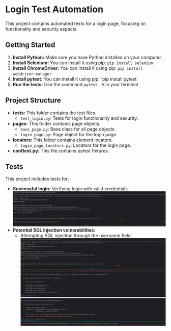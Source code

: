 # Login Test Automation

This project contains automated tests for a login page, focusing on functionality and security aspects.

## Getting Started

1. **Install Python:** Make sure you have Python installed on your computer.
2. **Install Selenium:** You can install it using pip: `pip install selenium`
3. **Install ChromeDriver:** You can install it using pip: `pip install webdriver-manager`
4. **Install pytest:** You can install it using pip: `pip install pytest
5. **Run the tests:** Use the command `pytest -V` in your terminal

## Project Structure

- **tests:** This folder contains the test files.
  - `test_login.py`: Tests for login functionality and security.
- **pages:** This folder contains page objects.
  - `base_page.py`: Base class for all page objects.
  - `login_page.py`: Page object for the login page. 
- **locators:** This folder contains element locators. 
  - `login_page_locators.py`: Locators for the login page.
- **conftest.py:** This file contains pytest fixtures.

## Tests

This project includes tests for:

- **Successful login:** Verifying login with valid credentials.
  ![Screenshot of a successful login](screenshots/successful_login.jpg)
- **Potential SQL injection vulnerabilities:**
  - Attempting SQL injection through the username field. 
  ![Screenshot of SQL injection attempt 1](screenshots/sql_injection_1.jpg)
  ![Screenshot of SQL injection attempt 2](screenshots/sql_injection_2.jpg)
  
